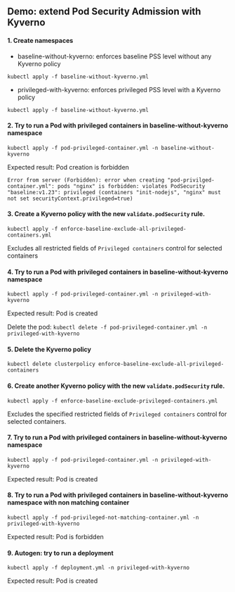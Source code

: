 ## Demo: extend Pod Security Admission with Kyverno

#### 1. Create namespaces

- baseline-without-kyverno: enforces baseline PSS level without any Kyverno policy

`kubectl apply -f baseline-without-kyverno.yml`
  

- privileged-with-kyverno: enforces privileged PSS level with a Kyverno policy
  
`kubectl apply -f baseline-without-kyverno.yml`

#### 2. Try to run a Pod with privileged containers in baseline-without-kyverno namespace

`kubectl apply -f pod-privileged-container.yml -n baseline-without-kyverno`

Expected result: Pod creation is forbidden

```
Error from server (Forbidden): error when creating "pod-privilged-container.yml": pods "nginx" is forbidden: violates PodSecurity "baseline:v1.23": privileged (containers "init-nodejs", "nginx" must not set securityContext.privileged=true)
```

#### 3. Create a Kyverno policy with the new `validate.podSecurity` rule.

`kubectl apply -f enforce-baseline-exclude-all-privileged-containers.yml`

Excludes all restricted fields of `Privileged containers` control for selected containers

#### 4. Try to run a Pod with privileged containers in baseline-without-kyverno namespace
`kubectl apply -f pod-privileged-container.yml -n privileged-with-kyverno`

Expected result: Pod is created

Delete the pod:
`kubectl delete -f pod-privileged-container.yml -n privileged-with-kyverno`

#### 5. Delete the Kyverno policy
`kubectl delete clusterpolicy enforce-baseline-exclude-all-privileged-containers`

#### 6. Create another Kyverno policy with the new `validate.podSecurity` rule.
`kubectl apply -f enforce-baseline-exclude-privileged-containers.yml`

Excludes the specified restricted fields of `Privileged containers` control for selected containers.

#### 7. Try to run a Pod with privileged containers in baseline-without-kyverno namespace
`kubectl apply -f pod-privileged-container.yml -n privileged-with-kyverno`

Expected result: Pod is created

#### 8. Try to run a Pod with privileged containers in baseline-without-kyverno namespace with non matching container
`kubectl apply -f pod-privileged-not-matching-container.yml -n privileged-with-kyverno`

Expected result: Pod is forbidden

#### 9. Autogen: try to run a deployment
`kubectl apply -f deployment.yml -n privileged-with-kyverno`

Expected result: Pod is created
